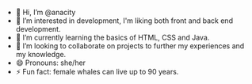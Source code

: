 - 👋 Hi, I’m @anacity
- 👀 I’m interested in development, I'm liking both front and back end development.
- 🌱 I’m currently learning the basics of HTML, CSS and Java.
- 💞️ I’m looking to collaborate on projects to further my experiences and my knowledge.
- 😄 Pronouns: she/her
- ⚡ Fun fact: female whales can live up to 90 years.

<!---
anacity/anacity is a ✨ special ✨ repository because its `README.md` (this file) appears on your GitHub profile.
You can click the Preview link to take a look at your changes.
--->
